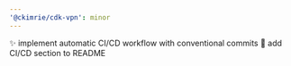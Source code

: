 ```yaml
---
'@ckimrie/cdk-vpn': minor
---
```


✨ implement automatic CI/CD workflow with conventional commits 📝 add CI/CD section to README
